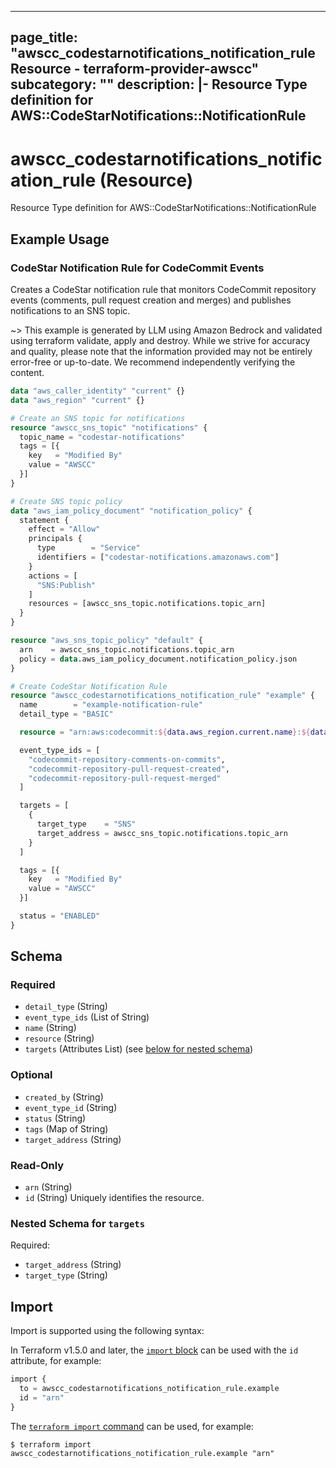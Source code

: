 
---
page_title: "awscc_codestarnotifications_notification_rule Resource - terraform-provider-awscc"
subcategory: ""
description: |-
  Resource Type definition for AWS::CodeStarNotifications::NotificationRule
---

# awscc_codestarnotifications_notification_rule (Resource)

Resource Type definition for AWS::CodeStarNotifications::NotificationRule

## Example Usage

### CodeStar Notification Rule for CodeCommit Events

Creates a CodeStar notification rule that monitors CodeCommit repository events (comments, pull request creation and merges) and publishes notifications to an SNS topic.

~> This example is generated by LLM using Amazon Bedrock and validated using terraform validate, apply and destroy. While we strive for accuracy and quality, please note that the information provided may not be entirely error-free or up-to-date. We recommend independently verifying the content.

```terraform
data "aws_caller_identity" "current" {}
data "aws_region" "current" {}

# Create an SNS topic for notifications
resource "awscc_sns_topic" "notifications" {
  topic_name = "codestar-notifications"
  tags = [{
    key   = "Modified By"
    value = "AWSCC"
  }]
}

# Create SNS topic policy
data "aws_iam_policy_document" "notification_policy" {
  statement {
    effect = "Allow"
    principals {
      type        = "Service"
      identifiers = ["codestar-notifications.amazonaws.com"]
    }
    actions = [
      "SNS:Publish"
    ]
    resources = [awscc_sns_topic.notifications.topic_arn]
  }
}

resource "aws_sns_topic_policy" "default" {
  arn    = awscc_sns_topic.notifications.topic_arn
  policy = data.aws_iam_policy_document.notification_policy.json
}

# Create CodeStar Notification Rule
resource "awscc_codestarnotifications_notification_rule" "example" {
  name        = "example-notification-rule"
  detail_type = "BASIC"

  resource = "arn:aws:codecommit:${data.aws_region.current.name}:${data.aws_caller_identity.current.account_id}:MyDemoRepo"

  event_type_ids = [
    "codecommit-repository-comments-on-commits",
    "codecommit-repository-pull-request-created",
    "codecommit-repository-pull-request-merged"
  ]

  targets = [
    {
      target_type    = "SNS"
      target_address = awscc_sns_topic.notifications.topic_arn
    }
  ]

  tags = [{
    key   = "Modified By"
    value = "AWSCC"
  }]

  status = "ENABLED"
}
```

<!-- schema generated by tfplugindocs -->
## Schema

### Required

- `detail_type` (String)
- `event_type_ids` (List of String)
- `name` (String)
- `resource` (String)
- `targets` (Attributes List) (see [below for nested schema](#nestedatt--targets))

### Optional

- `created_by` (String)
- `event_type_id` (String)
- `status` (String)
- `tags` (Map of String)
- `target_address` (String)

### Read-Only

- `arn` (String)
- `id` (String) Uniquely identifies the resource.

<a id="nestedatt--targets"></a>
### Nested Schema for `targets`

Required:

- `target_address` (String)
- `target_type` (String)

## Import

Import is supported using the following syntax:

In Terraform v1.5.0 and later, the [`import` block](https://developer.hashicorp.com/terraform/language/import) can be used with the `id` attribute, for example:

```terraform
import {
  to = awscc_codestarnotifications_notification_rule.example
  id = "arn"
}
```

The [`terraform import` command](https://developer.hashicorp.com/terraform/cli/commands/import) can be used, for example:

```shell
$ terraform import awscc_codestarnotifications_notification_rule.example "arn"
```

